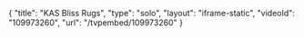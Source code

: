{
    "title": "KAS Bliss Rugs",
    "type": "solo",
    "layout": "iframe-static",
    "videoId": "109973260",
    "url": "\/tvpembed\/109973260"
}